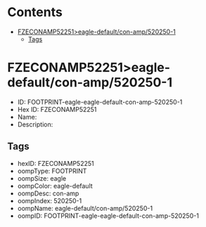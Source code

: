 



Contents
========

* [FZECONAMP52251>eagle-default/con-amp/520250-1](#fzeconamp52251eagle-defaultcon-amp520250-1)
	* [Tags](#tags)

# FZECONAMP52251>eagle-default/con-amp/520250-1

- ID: FOOTPRINT-eagle-eagle-default-con-amp-520250-1
- Hex ID: FZECONAMP52251
- Name: 
- Description: 

## Tags

- hexID: FZECONAMP52251
- oompType: FOOTPRINT
- oompSize: eagle
- oompColor: eagle-default
- oompDesc: con-amp
- oompIndex: 520250-1
- oompName: eagle-default/con-amp/520250-1
- oompID: FOOTPRINT-eagle-eagle-default-con-amp-520250-1
